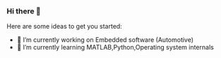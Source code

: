 ### Hi there 👋


Here are some ideas to get you started:

- 🔭 I’m currently working on Embedded software (Automotive)
- 🌱 I’m currently learning MATLAB,Python,Operating system internals

<!-- 🤔 I’m looking for help with ...-->
<!-- 💬 Ask me about ...
- 📫 How to reach me: ...
- 😄 Pronouns: ...
- ⚡ Fun fact: ...
-->
